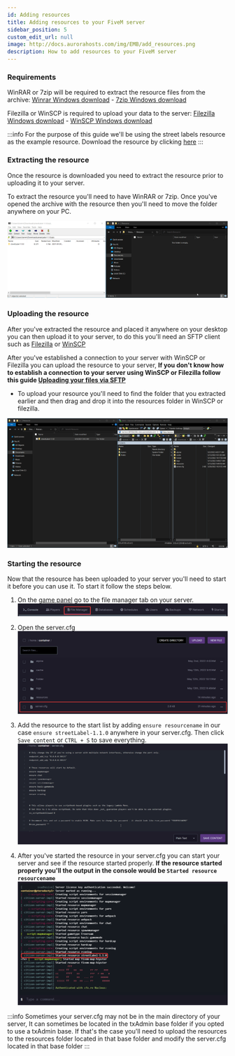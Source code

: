 ```yaml
---
id: Adding resources
title: Adding resources to your FiveM server
sidebar_position: 5
custom_edit_url: null
image: http://docs.aurorahosts.com/img/EMB/add_resources.png
description: How to add resources to your FiveM server
---
```


### Requirements
WinRAR or 7zip will be required to extract the resource files from the archive: [Winrar Windows download](https://www.win-rar.com/fileadmin/winrar-versions/winrar/winrar-x64-611.exe) - [7zip Windows download](https://www.7-zip.org/a/7z2107-x64.exe) 

Filezilla or WinSCP is required to upload your data to the server: [Filezilla Windows download](https://download.filezilla-project.org/client/FileZilla_3.59.0_win64_sponsored-setup.exe) - [WinSCP Windows download](https://winscp.net/download/WinSCP-5.19.6-Setup.exe)

:::info 
For the purpose of this guide we'll be using the street labels resource as the example resource. Download the resource by clicking [here](https://github.com/codibez/streetLabel/archive/refs/tags/v1.1.0.zip)
:::

### Extracting the resource

Once the resource is downloaded you need to extract the resource prior to uploading it to your server.

To extract the resource you'll need to have WinRAR or 7zip. Once you've opened the archive with the resource then you'll need to move the folder anywhere on your PC.

![Moving the resource](../../../images/Game_servers/gta/adding_resource/Moving_resource.gif)

### Uploading the resource

After you've extracted the resource and placed it anywhere on your desktop you can then upload it to your server, to do this you'll need an SFTP client such as [Filezilla](https://download.filezilla-project.org/client/FileZilla_3.59.0_win64_sponsored2-setup.exe) or [WinSCP](https://winscp.net/eng/download.php)

After you've established a connection to your server with WinSCP or Filezilla you can upload the resource to your server, **If you don't know how to establish a connection to your server using WinSCP or Filezilla follow this guide [Uploading your files via SFTP](../Uploading%20files%20via%20SFTP.md)**

- To upload your resource you'll need to find the folder that you extracted earlier and then drag and drop it into the resources folder in WinSCP or filezilla.

![Uploading your resource](../../../images/Game_servers/gta/adding_resource/Upload_resource.gif)

### Starting the resource

Now that the resource has been uploaded to your server you'll need to start it before you can use it. To start it follow the steps below.

1. On the [game panel](https://gp.aurorahosts.com) go to the file manager tab on your server.
![File manager](../../../images/Game_servers/gta/adding_resource/file_manager.png)

2. Open the server.cfg
![Opening server.cfg](../../../images/Game_servers/gta/adding_resource/open_servercfg.png)

3. Add the resource to the start list by adding `ensure resourcename` in our case `ensure streetLabel-1.1.0` anywhere in your server.cfg. Then click `Save content` or `CTRL + S` to save everything.
![Starting the resource](../../../images/Game_servers/gta/adding_resource/starting_resource.gif)

4. After you've started the resource in your server.cfg you can start your server and see if the resource started properly. **If the resource started properly you'll the output in the console would be `Started resource resourcename`**
![Console](../../../images/Game_servers/gta/adding_resource/console.png)

:::info
Sometimes your server.cfg may not be in the main directory of your server, It can sometimes be located in the txAdmin base folder if you opted to use a txAdmin base. If that's the case you'll need to upload the resources to the resources folder located in that base folder and modify the server.cfg located in that base folder
::: 